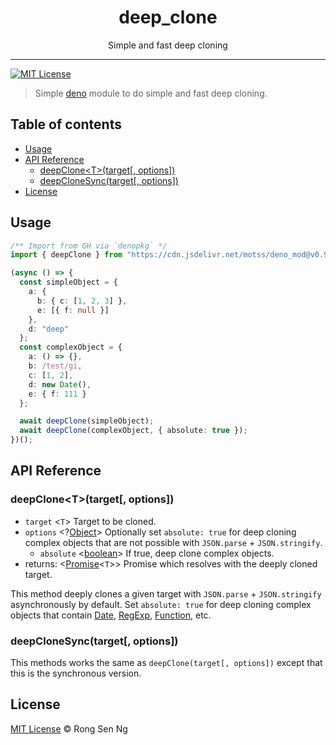 <div align="center" style="text-align: center;">
  <h1 style="border-bottom: none;">deep_clone</h1>

  <p>Simple and fast deep cloning</p>
</div>

<hr />

[![MIT License][mit-license-badge]][mit-license-url]

> Simple [deno] module to do simple and fast deep cloning.

## Table of contents <!-- omit in toc -->

- [Usage](#usage)
- [API Reference](#api-reference)
  - [deepClone&lt;T&gt;(target[, options])](#deepclonettarget-options)
  - [deepCloneSync(target[, options])](#deepclonesynctarget-options)
- [License](#license)

## Usage

```ts
/** Import from GH via `denopkg` */
import { deepClone } from "https://cdn.jsdelivr.net/motss/deno_mod@v0.9.0/deep_clone/mod.ts";

(async () => {
  const simpleObject = {
    a: {
      b: { c: [1, 2, 3] },
      e: [{ f: null }]
    },
    d: "deep"
  };
  const complexObject = {
    a: () => {},
    b: /test/gi,
    c: [1, 2],
    d: new Date(),
    e: { f: 111 }
  };

  await deepClone(simpleObject);
  await deepClone(complexObject, { absolute: true });
})();
```

## API Reference

### deepClone&lt;T&gt;(target[, options])

- `target` <`T`> Target to be cloned.
- `options` <?[Object][object-mdn-url]> Optionally set `absolute: true` for deep cloning complex objects that are not possible with `JSON.parse` + `JSON.stringify`.
  - `absolute` <[boolean][boolean-mdn-url]> If true, deep clone complex objects.
- returns: <[Promise][promise-mdn-url]<`T`>> Promise which resolves with the deeply cloned target.

This method deeply clones a given target with `JSON.parse` + `JSON.stringify` asynchronously by default. Set `absolute: true` for deep cloning complex objects that contain [Date][date-mdn-url], [RegExp][reg-exp-mdn-url], [Function][function-mdn-url], etc.

### deepCloneSync(target[, options])

This methods works the same as `deepClone(target[, options])` except that this is the synchronous version.

## License

[MIT License](http://motss.mit-license.org/) © Rong Sen Ng

<!-- References -->

[deno]: https://github.com/denoland/deno

<!-- MDN -->

[boolean-mdn-url]: https://developer.mozilla.org/en-US/docs/Web/JavaScript/Reference/Global_Objects/Boolean
[date-mdn-url]: https://developer.mozilla.org/en-US/docs/Web/JavaScript/Reference/Global_Objects/Date
[function-mdn-url]: https://developer.mozilla.org/en-US/docs/Web/JavaScript/Reference/Global_Objects/Function
[html-style-element-mdn-url]: https://developer.mozilla.org/en-US/docs/Web/API/HTMLStyleElement
[map-mdn-url]: https://developer.mozilla.org/en-US/docs/Web/JavaScript/Reference/Global_Objects/Map
[number-mdn-url]: https://developer.mozilla.org/en-US/docs/Web/JavaScript/Reference/Global_Objects/Number
[object-mdn-url]: https://developer.mozilla.org/en-US/docs/Web/JavaScript/Reference/Global_Objects/Object
[promise-mdn-url]: https://developer.mozilla.org/en-US/docs/Web/JavaScript/Reference/Global_Objects/Promise
[reg-exp-mdn-url]: https://developer.mozilla.org/en-US/docs/Web/JavaScript/Reference/Global_Objects/RegExp
[string-mdn-url]: https://developer.mozilla.org/en-US/docs/Web/JavaScript/Reference/Global_Objects/String

<!-- Badges -->

[mit-license-badge]: https://flat.badgen.net/badge/license/MIT/blue

<!-- Links -->

[mit-license-url]: https://github.com/motss/deno_mod/blob/master/LICENSE
